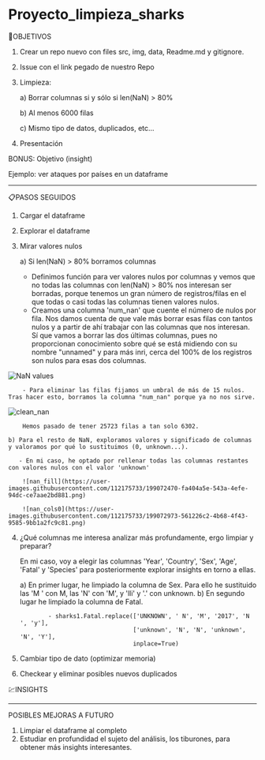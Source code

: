 # Proyecto_limpieza_sharks

🎯OBJETIVOS

1) Crear un repo nuevo con files src, img, data, Readme.md y gitignore.

2) Issue con el link pegado de nuestro Repo

3) Limpieza:

    a) Borrar columnas si y sólo si len(NaN) > 80%
    
    b) Al menos 6000 filas
    
    c) Mismo tipo de datos, duplicados, etc...

4) Presentación

BONUS: Objetivo (insight)

Ejemplo: ver ataques por países en un dataframe


--------------------------------------------------------------------


📋PASOS SEGUIDOS

1) Cargar el dataframe
2) Explorar el dataframe
3) Mirar valores nulos

    a) Si len(NaN) > 80% borramos columnas

    - Definimos función para ver valores nulos por columnas y vemos que no todas las columnas con len(NaN) > 80% nos interesan ser borradas, porque tenemos un gran número de registros/filas en el que todas o casi todas las columnas tienen valores nulos. 
    - Creamos una columna 'num_nan' que cuente el número de nulos por fila. Nos damos cuenta de que vale más borrar esas filas con tantos nulos y a partir de ahí trabajar con las columnas que nos interesan. Sí que vamos a borrar las dos últimas columnas, pues no proporcionan conocimiento sobre qué se está midiendo con su nombre "unnamed" y para más inri, cerca del 100% de los registros son nulos para esas dos columnas.
   
   
![NaN values](https://user-images.githubusercontent.com/112175733/199070004-aa218512-0219-4ca7-8dde-d3001e166335.png)

        - Para eliminar las filas fijamos un umbral de más de 15 nulos. Tras hacer esto, borramos la columna "num_nan" porque ya no nos sirve.
        
![clean_nan](https://user-images.githubusercontent.com/112175733/199071030-8f5ce820-e5a4-48ea-86e2-1b7b5ce57041.png)

        Hemos pasado de tener 25723 filas a tan solo 6302.
        
    b) Para el resto de NaN, exploramos valores y significado de columnas y valoramos por qué lo sustituimos (0, unknown...).
        
       - En mi caso, he optado por rellenar todas las columnas restantes con valores nulos con el valor 'unknown'
        
        ![nan_fill](https://user-images.githubusercontent.com/112175733/199072470-fa404a5e-543a-4efe-94dc-ce7aae2bd881.png)
        
        ![nan_cols0](https://user-images.githubusercontent.com/112175733/199072973-561226c2-4b68-4f43-9585-9bb1a2fc9c81.png)

4) ¿Qué columnas me interesa analizar más profundamente, ergo limpiar y preparar? 
 
    En mi caso, voy a elegir las columnas 'Year', 'Country', 'Sex', 'Age', 'Fatal' y 'Species' para posteriormente explorar insights en torno a ellas.
    
    a) En primer lugar, he limpiado la columna de Sex. Para ello he sustituido las 'M ' con M, las 'N' con 'M', y 'lli' y '.' con unknown.
    b) En segundo lugar he limpiado la columna de Fatal.
    
               - sharks1.Fatal.replace(['UNKNOWN', ' N', 'M', '2017', 'N ', 'y'], 
                                       ['unknown', 'N', 'N', 'unknown', 'N', 'Y'],
                                       inplace=True)
        
        
5) Cambiar tipo de dato (optimizar memoria)
6) Checkear y eliminar posibles nuevos duplicados

💹INSIGHTS

-------------------------------------------------------------------

POSIBLES MEJORAS A FUTURO

1) Limpiar el dataframe al completo
2) Estudiar en profundidad el sujeto del análisis, los tiburones, para obtener más insights interesantes.
